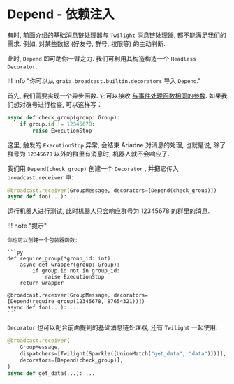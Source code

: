 # Depend - 依赖注入

有时, 前面介绍的基础消息链处理器与 `Twilight` 消息链处理器, 都不能满足我们的需求. 例如, 对某些数据 (好友号, 群号, 权限等) 的主动判断.

此时, `Depend` 即可助你一臂之力. 我们可利用其构造构造一个 `Headless Decorator`.

!!! info "你可以从 `graia.broadcast.builtin.decorators` 导入 `Depend`."

首先, 我们需要实现一个异步函数. 它可以接收 [与事件处理函数相同的参数](../../../basic/params/). 如果我们想对群号进行检查, 可以这样写：

```python
async def check_group(group: Group):
    if group.id != 12345678:
        raise ExecutionStop
```

这里, 触发的 `ExecutionStop` 异常, 会结束 Ariadne 对消息的处理, 也就是说, 除了群号为 `12345678` 以外的群里有消息时, 机器人就不会响应了.

我们用 `Depend(check_group)` 创建一个 `Decorator` , 并把它传入 `broadcast.receiver` 中:

```python
@broadcast.receiver(GroupMessage, decorators=[Depend(check_group)])
async def foo(...): ...
```

运行机器人进行测试, 此时机器人只会响应群号为 12345678 的群里的消息.

!!! note "提示"

    你也可以创建一个包装器函数:

    ```py
    def require_group(*group_id: int):
        async def wrapper(group: Group):
            if group.id not in group_id:
                raise ExecutionStop
        return wrapper

    @broadcast.receiver(GroupMessage, decorators=[Depend(require_group(12345678, 87654321))])
    async def foo(...): ...
    ```

`Decorator` 也可以配合前面提到的基础消息链处理器, 还有 `Twilight` 一起使用:

```python
@broadcast.receiver(
    GroupMessage,
    dispatchers=[Twilight(Sparkle([UnionMatch("get_data", "data")]))],
    decorators=[Depend(check_group)],
)
async def get_data(...): ...
```
